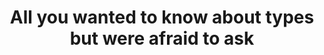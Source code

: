 ---
title: All you wanted to know about types but were afraid to ask
url: http://tel.github.io/2014/07/08/all_you_wanted_to_know_about_types_but_were_afraid_to_ask/
authors:
- Joseph Abrahamson
type: article
tags:
- types
doHaskell-type: blog post
dohaskell-year: 2014
---